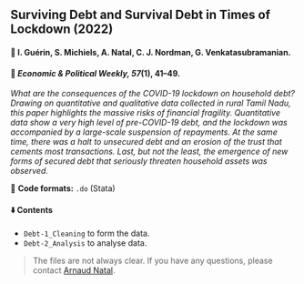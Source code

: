 ## Surviving Debt and Survival Debt in Times of Lockdown (2022)

#### :raising_hand: I. Guérin, S. Michiels, A. Natal, C. J. Nordman, G. Venkatasubramanian.

#### :newspaper: *Economic & Political Weekly, 57*(1), 41–49.

*What are the consequences of the COVID-19 lockdown on household debt? Drawing on quantitative and qualitative data collected in rural Tamil Nadu, this paper highlights the massive risks of financial fragility. Quantitative data show a very high level of pre-COVID-19 debt, and the lockdown was accompanied by a large-scale suspension of repayments. At the same time, there was a halt to unsecured debt and an erosion of the trust that cements most transactions. Last, but not the least, the emergence of new forms of secured debt that seriously threaten household assets was observed.*

:memo: **Code formats:** `.do` (Stata)

#### :arrow_down: Contents

* `Debt-1_Cleaning` to form the data.
* `Debt-2_Analysis` to analyse data.

> The files are not always clear. If you have any questions, please contact [Arnaud Natal](https://neemsis.hypotheses.org/team/arnaud-natal).
